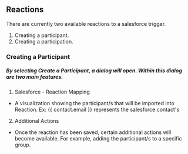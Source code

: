 ## Reactions

There are currently two available reactions to a salesforce trigger.
  1. Creating a participant.
  2. Creating a participation.

### Creating a Participant
  
##### By selecting **Create a Participant**, a dialog will open. Within this dialog are two main features.

1. Salesforce - Reaction Mapping

  * A visualization showing the participant/s that will be imported into Reaction. Ex: {{ contact.email }} represents the salesforce contact's 

2. Additional Actions

  * Once the reaction has been saved, certain additional actions will become available. For example, adding the participant/s to a specific group.
